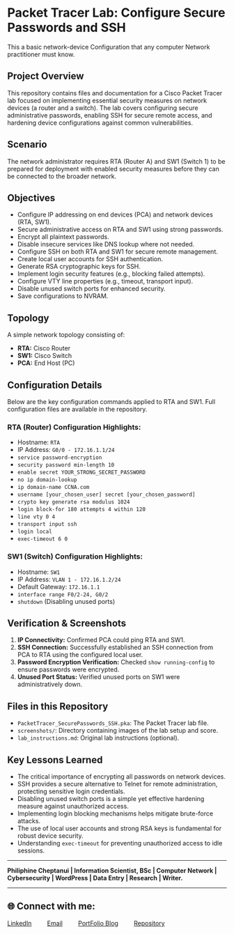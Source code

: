 # Packet Tracer Lab: Configure Secure Passwords and SSH
This a basic network-device Configuration that any computer Network practitioner must know.
## Project Overview

This repository contains files and documentation for a Cisco Packet Tracer lab focused on implementing essential security measures on network devices (a router and a switch). The lab covers configuring secure administrative passwords, enabling SSH for secure remote access, and hardening device configurations against common vulnerabilities.

## Scenario

The network administrator requires RTA (Router A) and SW1 (Switch 1) to be prepared for deployment with enabled security measures before they can be connected to the broader network.

## Objectives

* Configure IP addressing on end devices (PCA) and network devices (RTA, SW1).
* Secure administrative access on RTA and SW1 using strong passwords.
* Encrypt all plaintext passwords.
* Disable insecure services like DNS lookup where not needed.
* Configure SSH on both RTA and SW1 for secure remote management.
* Create local user accounts for SSH authentication.
* Generate RSA cryptographic keys for SSH.
* Implement login security features (e.g., blocking failed attempts).
* Configure VTY line properties (e.g., timeout, transport input).
* Disable unused switch ports for enhanced security.
* Save configurations to NVRAM.

## Topology

A simple network topology consisting of:
* **RTA:** Cisco Router
* **SW1:** Cisco Switch
* **PCA:** End Host (PC)

## Configuration Details

Below are the key configuration commands applied to RTA and SW1. Full configuration files are available in the repository.

### RTA (Router) Configuration Highlights:
* Hostname: `RTA`
* IP Address: `G0/0 - 172.16.1.1/24`
* `service password-encryption`
* `security password min-length 10`
* `enable secret YOUR_STRONG_SECRET_PASSWORD` 
* `no ip domain-lookup`
* `ip domain-name CCNA.com`
* `username [your_chosen_user] secret [your_chosen_password]`
* `crypto key generate rsa modulus 1024`
* `login block-for 180 attempts 4 within 120`
* `line vty 0 4`
* `transport input ssh`
* `login local`
* `exec-timeout 6 0`

### SW1 (Switch) Configuration Highlights:
* Hostname: `SW1`
* IP Address: `VLAN 1 - 172.16.1.2/24`
* Default Gateway: `172.16.1.1`
* `interface range F0/2-24, G0/2`
* `shutdown` (Disabling unused ports)

## Verification & Screenshots

1.  **IP Connectivity:** Confirmed PCA could ping RTA and SW1.
2.  **SSH Connection:** Successfully established an SSH connection from PCA to RTA using the configured local user.
3.  **Password Encryption Verification:** Checked `show running-config` to ensure passwords were encrypted.
4.  **Unused Port Status:** Verified unused ports on SW1 were administratively down.

## Files in this Repository

* `PacketTracer_SecurePasswords_SSH.pka`: The Packet Tracer lab file.
* `screenshots/`: Directory containing images of the lab setup and score.
* `lab_instructions.md`: Original lab instructions (optional).

## Key Lessons Learned

* The critical importance of encrypting all passwords on network devices.
* SSH provides a secure alternative to Telnet for remote administration, protecting sensitive login credentials.
* Disabling unused switch ports is a simple yet effective hardening measure against unauthorized access.
* Implementing login blocking mechanisms helps mitigate brute-force attacks.
* The use of local user accounts and strong RSA keys is fundamental for robust device security.
* Understanding `exec-timeout` for preventing unauthorized access to idle sessions.

---
**Philiphine Cheptanui | Information Scientist, BSc | Computer Network | Cybersecurity | WordPress | Data Entry | Research | Writer.**


---

## 🌐 Connect with me:

 [LinkedIn](https://linkedin.com/in/philiphinecheptanui) &emsp;&emsp;
 [Email](koimaphilipine@gmail.com) &emsp;&emsp;
 [PortFolio Blog](https://compnetworksecurity.blogspot.com/) &emsp;&emsp;
 [Repository](https://github.com/philiphineck/Use-Wireshark-to-View-Network-Traffic) 
